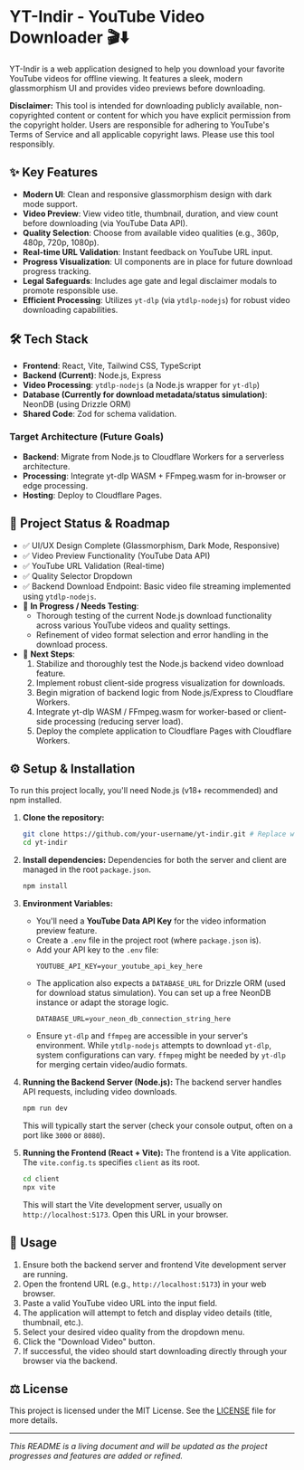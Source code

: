 # YT-Indir - YouTube Video Downloader 🎬⬇️

YT-Indir is a web application designed to help you download your favorite YouTube videos for offline viewing. It features a sleek, modern glassmorphism UI and provides video previews before downloading.

**Disclaimer:** This tool is intended for downloading publicly available, non-copyrighted content or content for which you have explicit permission from the copyright holder. Users are responsible for adhering to YouTube's Terms of Service and all applicable copyright laws. Please use this tool responsibly.

## ✨ Key Features

*   **Modern UI**: Clean and responsive glassmorphism design with dark mode support.
*   **Video Preview**: View video title, thumbnail, duration, and view count before downloading (via YouTube Data API).
*   **Quality Selection**: Choose from available video qualities (e.g., 360p, 480p, 720p, 1080p).
*   **Real-time URL Validation**: Instant feedback on YouTube URL input.
*   **Progress Visualization**: UI components are in place for future download progress tracking.
*   **Legal Safeguards**: Includes age gate and legal disclaimer modals to promote responsible use.
*   **Efficient Processing**: Utilizes `yt-dlp` (via `ytdlp-nodejs`) for robust video downloading capabilities.

## 🛠️ Tech Stack

*   **Frontend**: React, Vite, Tailwind CSS, TypeScript
*   **Backend (Current)**: Node.js, Express
*   **Video Processing**: `ytdlp-nodejs` (a Node.js wrapper for `yt-dlp`)
*   **Database (Currently for download metadata/status simulation)**: NeonDB (using Drizzle ORM)
*   **Shared Code**: Zod for schema validation.

### Target Architecture (Future Goals)
*   **Backend**: Migrate from Node.js to Cloudflare Workers for a serverless architecture.
*   **Processing**: Integrate yt-dlp WASM + FFmpeg.wasm for in-browser or edge processing.
*   **Hosting**: Deploy to Cloudflare Pages.

## 🚀 Project Status & Roadmap

*   ✅ UI/UX Design Complete (Glassmorphism, Dark Mode, Responsive)
*   ✅ Video Preview Functionality (YouTube Data API)
*   ✅ YouTube URL Validation (Real-time)
*   ✅ Quality Selector Dropdown
*   ✅ Backend Download Endpoint: Basic video file streaming implemented using `ytdlp-nodejs`.
*   🚧 **In Progress / Needs Testing**:
    *   Thorough testing of the current Node.js download functionality across various YouTube videos and quality settings.
    *   Refinement of video format selection and error handling in the download process.
*   🎯 **Next Steps**:
    1.  Stabilize and thoroughly test the Node.js backend video download feature.
    2.  Implement robust client-side progress visualization for downloads.
    3.  Begin migration of backend logic from Node.js/Express to Cloudflare Workers.
    4.  Integrate yt-dlp WASM / FFmpeg.wasm for worker-based or client-side processing (reducing server load).
    5.  Deploy the complete application to Cloudflare Pages with Cloudflare Workers.

## ⚙️ Setup & Installation

To run this project locally, you'll need Node.js (v18+ recommended) and npm installed.

1.  **Clone the repository:**
    ```bash
    git clone https://github.com/your-username/yt-indir.git # Replace with your actual repository URL
    cd yt-indir
    ```

2.  **Install dependencies:**
    Dependencies for both the server and client are managed in the root `package.json`.
    ```bash
    npm install
    ```

3.  **Environment Variables:**
    *   You'll need a **YouTube Data API Key** for the video information preview feature.
    *   Create a `.env` file in the project root (where `package.json` is).
    *   Add your API key to the `.env` file:
        ```env
        YOUTUBE_API_KEY=your_youtube_api_key_here
        ```
    *   The application also expects a `DATABASE_URL` for Drizzle ORM (used for download status simulation). You can set up a free NeonDB instance or adapt the storage logic.
        ```env
        DATABASE_URL=your_neon_db_connection_string_here
        ```
    *   Ensure `yt-dlp` and `ffmpeg` are accessible in your server's environment. While `ytdlp-nodejs` attempts to download `yt-dlp`, system configurations can vary. `ffmpeg` might be needed by `yt-dlp` for merging certain video/audio formats.

4.  **Running the Backend Server (Node.js):**
    The backend server handles API requests, including video downloads.
    ```bash
    npm run dev
    ```
    This will typically start the server (check your console output, often on a port like `3000` or `8080`).

5.  **Running the Frontend (React + Vite):**
    The frontend is a Vite application. The `vite.config.ts` specifies `client` as its root.
    ```bash
    cd client
    npx vite
    ```
    This will start the Vite development server, usually on `http://localhost:5173`. Open this URL in your browser.

## 📄 Usage

1.  Ensure both the backend server and frontend Vite development server are running.
2.  Open the frontend URL (e.g., `http://localhost:5173`) in your web browser.
3.  Paste a valid YouTube video URL into the input field.
4.  The application will attempt to fetch and display video details (title, thumbnail, etc.).
5.  Select your desired video quality from the dropdown menu.
6.  Click the "Download Video" button.
7.  If successful, the video should start downloading directly through your browser via the backend.

## ⚖️ License

This project is licensed under the MIT License. See the [LICENSE](LICENSE) file for more details.

---

*This README is a living document and will be updated as the project progresses and features are added or refined.* 